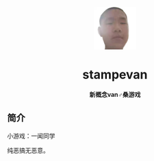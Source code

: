 <p align="center">
  <a href="https://xiaohuang257.github.io/RapeSenpai/index.html"><img src="https://github.com/ec476/RapeSenpai/blob/main/static/image/BeforeClicking.jpg?raw=true" width="100" height="100" alt="RapeSenpai"></a>
</p>
<div align="center">

# stampevan
**新概念van♂桑游戏**
</div>

## 简介
小游戏：一闻同学

纯恶搞无恶意。
